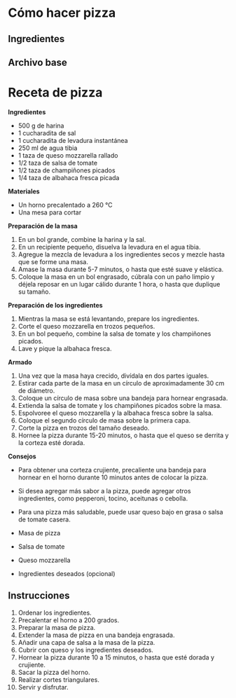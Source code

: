 # Cómo hacer pizza

## Ingredientes


## Archivo base 
# Receta de pizza

**Ingredientes**

* 500 g de harina
* 1 cucharadita de sal
* 1 cucharadita de levadura instantánea
* 250 ml de agua tibia
* 1 taza de queso mozzarella rallado
* 1/2 taza de salsa de tomate
* 1/2 taza de champiñones picados
* 1/4 taza de albahaca fresca picada

**Materiales**

* Un horno precalentado a 260 °C
* Una mesa para cortar

**Preparación de la masa**

1. En un bol grande, combine la harina y la sal.
2. En un recipiente pequeño, disuelva la levadura en el agua tibia.
3. Agregue la mezcla de levadura a los ingredientes secos y mezcle hasta que se forme una masa.
4. Amase la masa durante 5-7 minutos, o hasta que esté suave y elástica.
5. Coloque la masa en un bol engrasado, cúbrala con un paño limpio y déjela reposar en un lugar cálido durante 1 hora, o hasta que duplique su tamaño.

**Preparación de los ingredientes**

1. Mientras la masa se está levantando, prepare los ingredientes.
2. Corte el queso mozzarella en trozos pequeños.
3. En un bol pequeño, combine la salsa de tomate y los champiñones picados.
4. Lave y pique la albahaca fresca.

**Armado**

1. Una vez que la masa haya crecido, divídala en dos partes iguales.
2. Estirar cada parte de la masa en un círculo de aproximadamente 30 cm de diámetro.
3. Coloque un círculo de masa sobre una bandeja para hornear engrasada.
4. Extienda la salsa de tomate y los champiñones picados sobre la masa.
5. Espolvoree el queso mozzarella y la albahaca fresca sobre la salsa.
6. Coloque el segundo círculo de masa sobre la primera capa.
7. Corte la pizza en trozos del tamaño deseado.
8. Hornee la pizza durante 15-20 minutos, o hasta que el queso se derrita y la corteza esté dorada.

**Consejos**

* Para obtener una corteza crujiente, precaliente una bandeja para hornear en el horno durante 10 minutos antes de colocar la pizza.
* Si desea agregar más sabor a la pizza, puede agregar otros ingredientes, como pepperoni, tocino, aceitunas o cebolla.
* Para una pizza más saludable, puede usar queso bajo en grasa o salsa de tomate casera.


* Masa de pizza
* Salsa de tomate
* Queso mozzarella
* Ingredientes deseados (opcional)

## Instrucciones
1. Ordenar los ingredientes.
2. Precalentar el horno a 200 grados.
3. Preparar la masa de pizza.
4. Extender la masa de pizza en una bandeja engrasada.
5. Añadir una capa de salsa a la masa de la pizza.
6. Cubrir con queso y los ingredientes deseados.
7. Hornear la pizza durante 10 a 15 minutos, o hasta que esté dorada y crujiente.
8. Sacar la pizza del horno.
9. Realizar cortes triangulares.
10. Servir y disfrutar.

